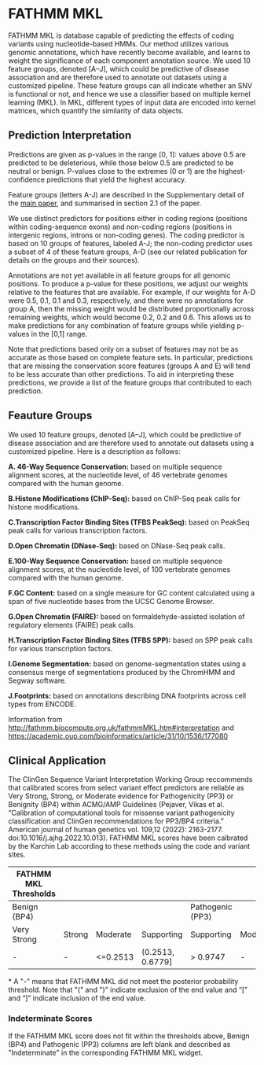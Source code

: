 # FATHMM MKL

FATHMM MKL is database capable of predicting the effects of coding variants using nucleotide-based HMMs. Our method utilizes various genomic annotations, which have recently become available, and learns to weight the significance of each component annotation source.  We used 10 feature groups, denoted [A–J], which could be predictive of disease association and are therefore used to annotate out datasets using a customized pipeline. These feature groups can all indicate whether an SNV is functional or not, and hence we use a classifier based on multiple kernel learning (MKL). In MKL, different types of input data are encoded into kernel matrices, which quantify the similarity of data objects.

## Prediction Interpretation

Predictions are given as p-values in the range [0, 1]: values above 0.5 are predicted to be deleterious, while those below 0.5 are predicted to be neutral or benign. P-values close to the extremes (0 or 1) are the highest-confidence predictions that yield the highest accuracy.

Feature groups (letters A-J) are described in the Supplementary detail of the [main paper](https://academic.oup.com/bioinformatics/article/31/10/1536/177080), and summarised in section 2.1 of the paper.

We use distinct predictors for positions either in coding regions (positions within coding-sequence exons) and non-coding regions (positions in intergenic regions, introns or non-coding genes). The coding predictor is based on 10 groups of features, labeled A-J; the non-coding predictor uses a subset of 4 of these feature groups, A-D (see our related publication for details on the groups and their sources).

Annotations are not yet available in all feature groups for all genomic positions. To produce a p-value for these positions, we adjust our weights relative to the features that are available. For example, if our weights for A-D were 0.5, 0.1, 0.1 and 0.3, respectively, and there were no annotations for group A, then the missing weight would be distributed proportionally across remaining weights, which would become 0.2, 0.2 and 0.6. This allows us to make predictions for any combination of feature groups while yielding p-values in the [0,1] range.

Note that predictions based only on a subset of features may not be as accurate as those based on complete feature sets. In particular, predictions that are missing the conservation score features (groups A and E) will tend to be less accurate than other predictions. To aid in interpreting these predictions, we provide a list of the feature groups that contributed to each prediction.

## Feauture Groups

We used 10 feature groups, denoted [A–J], which could be predictive of disease association and are therefore used to annotate out datasets using a customized pipeline. Here is a description as follows:

**A. 46-Way Sequence Conservation:** based on multiple sequence alignment scores, at the nucleotide level, of 46 vertebrate genomes compared with the human genome.

**B.Histone Modifications (ChIP-Seq):** based on ChIP-Seq peak calls for histone modifications.

**C.Transcription Factor Binding Sites (TFBS PeakSeq):** based on PeakSeq peak calls for various transcription factors.

**D.Open Chromatin (DNase-Seq):** based on DNase-Seq peak calls.

**E.100-Way Sequence Conservation:** based on multiple sequence alignment scores, at the nucleotide level, of 100 vertebrate genomes compared with the human genome.

**F.GC Content:** based on a single measure for GC content calculated using a span of five nucleotide bases from the UCSC Genome Browser.

**G.Open Chromatin (FAIRE):** based on formaldehyde-assisted isolation of regulatory elements (FAIRE) peak calls.

**H.Transcription Factor Binding Sites (TFBS SPP):** based on SPP peak calls for various transcription factors.

**I.Genome Segmentation:** based on genome-segmentation states using a consensus merge of segmentations produced by the ChromHMM and Segway software.

**J.Footprints:** based on annotations describing DNA footprints across cell types from ENCODE.

Information from http://fathmm.biocompute.org.uk/fathmmMKL.htm#interpretation and https://academic.oup.com/bioinformatics/article/31/10/1536/177080


## Clinical Application

 The ClinGen Sequence Variant Interpretation Working Group reccommends that calibrated scores from select variant effect predictors are reliable as Very Strong, Strong, or Moderate evidence for Pathogenicity (PP3) or Benignity (BP4) within ACMG/AMP Guidelines (Pejaver, Vikas et al. “Calibration of computational tools for missense variant pathogenicity classification and ClinGen recommendations for PP3/BP4 criteria.” American journal of human genetics vol. 109,12 (2022): 2163-2177. doi:10.1016/j.ajhg.2022.10.013). FATHMM MKL scores have been calbrated by the Karchin Lab according to these methods using the code and variant sites.

 | FATHMM MKL Thresholds |        |          |                  |                  |          |        |             |
 |-----------------------|--------|----------|------------------|------------------|----------|--------|-------------|
 | Benign (BP4)          |        |          |                  | Pathogenic (PP3) |          |        |             |
 | Very Strong           | Strong | Moderate | Supporting       | Supporting       | Moderate | Strong | Very Strong |
 | -                     | -      | <=0.2513 | (0.2513, 0.6779] | > 0.9747         | -        | -      | -           |


 \* A "-" means that FATHMM MKL did not meet the posterior probability threshold. Note that "(" and ")" indicate exclusion of the end value and “[” and “]” indicate inclusion of the end value.

 ### Indeterminate Scores

 If the FATHMM MKL score does not fit within the thresholds above, Benign (BP4) and Pathogenic (PP3) columns are left blank and described as "Indeterminate" in the corresponding FATHMM MKL widget.
